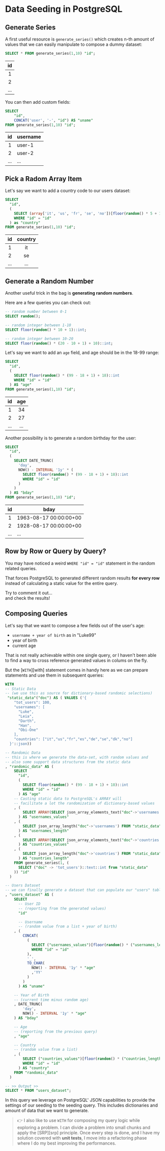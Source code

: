 # Data Seeding in PostgreSQL

## Generate Series

A first useful resource is `generate_series()` which creates n-th amount of values that we can easily manipulate to compose a dummy dataset:

```sql
SELECT * FROM generate_series(1,10) "id";
```

| id  |
|:---:|
|  1  |
|  2  |
| ... |

You can then add custom fields:

```sql
SELECT
	"id",
	CONCAT('user', '-', "id") AS "uname"
FROM generate_series(1,10) "id";
```

| id  | username |
|:---:|----------|
|  1  | user-1   |
|  2  | user-2   |
| ... | ...      |

## Pick a Radom Array Item

Let's say we want to add a country code to our users dataset:

```sql
SELECT
  "id",
  (
    SELECT (array['it', 'us', 'fr', 'se', 'no'])[floor(random() * 5 + 1)]
    WHERE "id" = "id"
  ) as "country"
FROM generate_series(1,10) "id";
```
	
| id  | country |
|:---:|:-------:|
|  1  |   it    |
|  2  |   se    |
| ... |   ...   |

## Generate a Random Number

Another useful trick in the bag is **generating random numbers**.

Here are a few queries you can check out:

```sql
-- random number between 0-1
SELECT random();

-- random integer between 1-10
SELECT floor(random() * 10 + 1)::int;

-- random integer between 10-20
SELECT floor(random() * (20 - 10 + 1) + 10)::int;
```

Let's say we want to add an `age` field, and age should be in the 18-99 range:

```sql
SELECT
  "id",
  (
  	SELECT floor(random() * (99 - 18 + 1) + 18)::int
  	WHERE "id" = "id"
  ) AS "age"
FROM generate_series(1,10) "id";
```

| id  | age |
|:---:|:---:|
|  1  | 34  |
|  2  | 27  |
| ... | ... |

Another possibility is to generate a random birthday for the user:

```sql
SELECT
  "id",
  (
  	SELECT DATE_TRUNC(
  	  'day',
  	  NOW() - INTERVAL '1y' * (
        SELECT floor(random() * (99 - 18 + 1) + 18)::int
        WHERE "id" = "id"
      )
    )
  ) AS "bday"
FROM generate_series(1,10) "id";
```

| id  | bday                   |
|:---:|------------------------|
|  1  | 1963-08-17 00:00:00+00 |
|  2  | 1928-08-17 00:00:00+00 |
| ... | ...                    |

## Row by Row or Query by Query?

You may have noticed a weird `WHERE "id" = "id"` statement in the random related queries.

That forces PostgreSQL to generated different random results **for every row** instead of calculating a static value for the entire query.

Try to comment it out...  
and check the results!

## Composing Queries 

Let's say that we want to compose a few fields out of the user's age:

- `username + year of birth` as in "Luke99"
- year of birth
- current age

That is not really achievable within one single query, or I haven't been able to find a way to cross reference generated values in colums on the fly.

But the [`WITH`][with] statement comes in handy here as we can prepare statements and use them in subsequent queries:

```sql
WITH 
-- Static Data
-- (we use this as source for dictionary-based randomic selections)
 "static_data"("doc") AS ( VALUES ('{
    "tot_users": 100,
    "usernames": [
      "Luke",
      "Leia",
      "Darth",
      "Han",
      "Obi-One"
    ],
    "countries": ["it","us","fr","es","de","se","dk","no"]
  }'::json))

-- Randomic Data
-- this is where we generate the data-set, with random values and
-- also some support data structures from the static data
, "randomic_data" AS (
    SELECT
      "id",
      (
        SELECT floor(random() * (99 - 18 + 1) + 18)::int
        WHERE "id" = "id"
      ) AS "age"
    -- Casting static data to PostgreSQL's ARRAY will
    -- facilitate a lot the randomization of dictionary-based values
    , (
        SELECT ARRAY(SELECT json_array_elements_text("doc"->'usernames')) FROM "static_data"
      ) AS "usernames_values"
    , (
        SELECT json_array_length("doc"->'usernames') FROM "static_data"
      ) AS "usernames_length"
    , (
        SELECT ARRAY(SELECT json_array_elements_text("doc"->'countries')) FROM "static_data"
      ) AS "countries_values"
    , (
        SELECT json_array_length("doc"->'countries') FROM "static_data"
      ) AS "countries_length"
    FROM generate_series(1, (
      SELECT ("doc" -> 'tot_users')::text::int from "static_data"
    )) "id"
  )

-- Users Dataset
-- we can finally generate a dataset that can populate our "users" table:
, "users_dataset" AS (
    SELECT
      -- User ID
      -- (reporting from the generated values)
      "id"

      -- Username 
      -- (random value from a list + year of birth)
    , (
        CONCAT(
          (
            SELECT ("usernames_values")[floor(random() * ("usernames_length") + 1)]
            WHERE "id" = "id"
          ),
          '_',
          TO_CHAR(
            NOW() - INTERVAL '1y' * "age"
            ,'YY'
          )
        )
      ) AS "uname"

    -- Year of Birth
    -- (current time minus random age)  
    , DATE_TRUNC(
        'day',
        NOW() - INTERVAL '1y' * "age"
    ) AS "bday"

    -- Age
    -- (reporting from the previous query)
    , "age"

    -- Country
    -- (random value from a list)
    , (
        SELECT ("countries_values")[floor(random() * ("countries_length") + 1)]
        WHERE "id" = "id"
      ) AS "country"
    FROM "randomic_data"
  )

-- >> Output >>
SELECT * FROM "users_dataset";
```

In this query we leverage on PostgreSQL' JSON capabilities to provide the settings of our seeding to the seeding query.
This includes dictionaries and amount of data that we want to generate.

> 👉 I also like to use `WITH` for composing my query logic while exploring a problem. I can divide a problem into small chunks and apply the [SRP][srp] principle. Once every step is done, and I have my solution covered with **unit tests**, I move into a refactoring phase where I do my best improving the performances.
